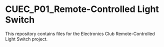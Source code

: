 # CUEC_P01_Remote-Controlled Light Switch
This repository contains files for the Electronics Club Remote-Controlled Light Switch project.

